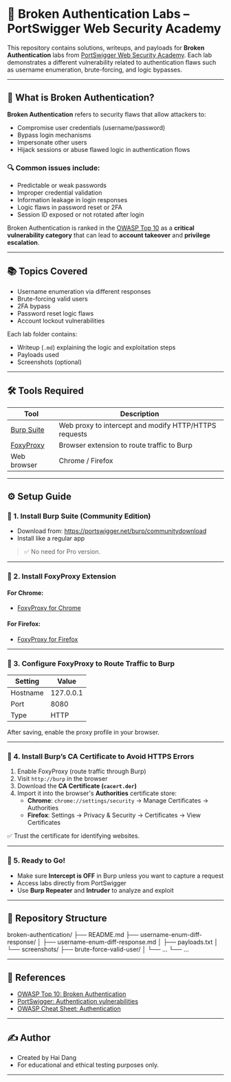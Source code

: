 # 🔐 Broken Authentication Labs – PortSwigger Web Security Academy

This repository contains solutions, writeups, and payloads for **Broken Authentication** labs from [PortSwigger Web Security Academy](https://portswigger.net/web-security/all-topics). Each lab demonstrates a different vulnerability related to authentication flaws such as username enumeration, brute-forcing, and logic bypasses.

---

## 📘 What is Broken Authentication?

**Broken Authentication** refers to security flaws that allow attackers to:
- Compromise user credentials (username/password)
- Bypass login mechanisms
- Impersonate other users
- Hijack sessions or abuse flawed logic in authentication flows

### 🔍 Common issues include:
- Predictable or weak passwords
- Improper credential validation
- Information leakage in login responses
- Logic flaws in password reset or 2FA
- Session ID exposed or not rotated after login

Broken Authentication is ranked in the [OWASP Top 10](https://owasp.org/Top10/) as a **critical vulnerability category** that can lead to **account takeover** and **privilege escalation**.

---

## 📚 Topics Covered

- Username enumeration via different responses
- Brute-forcing valid users
- 2FA bypass
- Password reset logic flaws
- Account lockout vulnerabilities

Each lab folder contains:
- Writeup (`.md`) explaining the logic and exploitation steps
- Payloads used
- Screenshots (optional)

---

## 🛠 Tools Required

| Tool            | Description                              |
|-----------------|------------------------------------------|
| [Burp Suite](https://portswigger.net/burp) | Web proxy to intercept and modify HTTP/HTTPS requests |
| [FoxyProxy](https://getfoxyproxy.org)     | Browser extension to route traffic to Burp            |
| Web browser     | Chrome / Firefox                         |

---

## ⚙️ Setup Guide

### 🔸 1. Install Burp Suite (Community Edition)

- Download from: https://portswigger.net/burp/communitydownload
- Install like a regular app

> ✅ No need for Pro version.

---

### 🔸 2. Install FoxyProxy Extension

#### For Chrome:
- [FoxyProxy for Chrome](https://chrome.google.com/webstore/detail/foxyproxy-standard/gcknhkkoolaabfmlnjonogaaifnjlfnp)

#### For Firefox:
- [FoxyProxy for Firefox](https://addons.mozilla.org/en-US/firefox/addon/foxyproxy-standard/)

---

### 🔸 3. Configure FoxyProxy to Route Traffic to Burp

| Setting   | Value        |
|-----------|--------------|
| Hostname  | 127.0.0.1    |
| Port      | 8080         |
| Type      | HTTP         |

After saving, enable the proxy profile in your browser.

---

### 🔸 4. Install Burp’s CA Certificate to Avoid HTTPS Errors

1. Enable FoxyProxy (route traffic through Burp)
2. Visit `http://burp` in the browser
3. Download the **CA Certificate (`cacert.der`)**
4. Import it into the browser's **Authorities** certificate store:
   - **Chrome**: `chrome://settings/security` → Manage Certificates → Authorities
   - **Firefox**: Settings → Privacy & Security → Certificates → View Certificates

✅ Trust the certificate for identifying websites.

---

### 🔸 5. Ready to Go!

- Make sure **Intercept is OFF** in Burp unless you want to capture a request
- Access labs directly from PortSwigger
- Use **Burp Repeater** and **Intruder** to analyze and exploit

---

## 📁 Repository Structure

broken-authentication/
├── README.md
├── username-enum-diff-response/
│ ├── username-enum-diff-response.md
│ ├── payloads.txt
│ └── screenshots/
├── brute-force-valid-user/
│ └── ...
└── ...

---

## 🔗 References

- [OWASP Top 10: Broken Authentication](https://owasp.org/Top10/A07_2021-Identification_and_Authentication_Failures/)
- [PortSwigger: Authentication vulnerabilities](https://portswigger.net/web-security/authentication)
- [OWASP Cheat Sheet: Authentication](https://cheatsheetseries.owasp.org/cheatsheets/Authentication_Cheat_Sheet.html)

---

## ✍️ Author

- Created by Hai Dang
- For educational and ethical testing purposes only.

---


